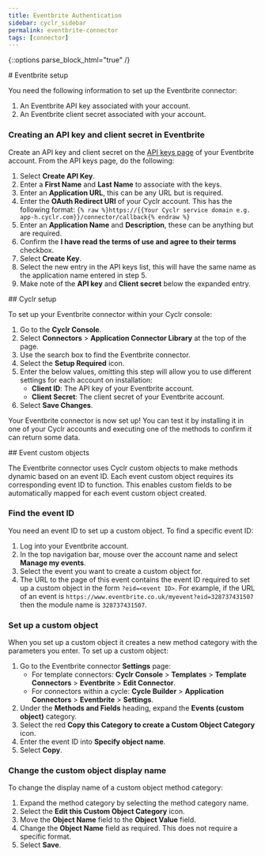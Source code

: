 ```yaml
---
title: Eventbrite Authentication
sidebar: cyclr_sidebar
permalink: eventbrite-connector
tags: [connector]
---
```

{::options parse_block_html="true" /}
<section class="card py-5 my-5">
# Eventbrite setup

You need the following information to set up the Eventbrite connector:

1. An Eventbrite API key associated with your account.
2. An Eventbrite client secret associated with your account.

### Creating an API key and client secret in Eventbrite

Create an API key and client secret on the [API keys page](https://www.eventbrite.com/account-settings/apps) of your Eventbrite account. From the API keys page, do the following:

1. Select **Create API Key**.
2. Enter a **First Name** and **Last Name** to associate with the keys.
3. Enter an **Application URL**, this can be any URL but is required.
4. Enter the **OAuth Redirect URI** of your Cyclr account. This has the following format:
    `{% raw %}https://{{Your Cyclr service domain e.g. app-h.cyclr.com}}/connector/callback{% endraw %}`
5. Enter an **Application Name** and **Description**, these can be anything but are required.
6. Confirm the **I have read the terms of use and agree to their terms** checkbox.
7. Select **Create Key**.
8. Select the new entry in the API keys list, this will have the same name as the application name entered in step 5.
9. Make note of the **API key** and **Client secret** below the expanded entry.


</section>
<section class="card py-5 my-5">
## Cyclr setup

To set up your Eventbrite connector within your Cyclr console:

1. Go to the **Cyclr Console**.
2. Select **Connectors** > **Application Connector Library** at the top of the page.
3. Use the search box to find the Eventbrite connector.
4. Select the **Setup Required** icon.
5. Enter the below values, omitting this step will allow you to use different settings for each account on installation:
    - **Client ID**: The API key of your Eventbrite account.
    - **Client Secret**: The client secret of your Eventbrite account.
6. Select **Save Changes**.

Your Eventbrite connector is now set up! You can test it by installing it in one of your Cyclr accounts and executing one of the methods to confirm it can return some data.


</section>
<section class="card py-5 my-5">
## Event custom objects

The Eventbrite connector uses Cyclr custom objects to make methods dynamic based on an event ID. Each event custom object requires its corresponding event ID to function. This enables custom fields to be automatically mapped for each event custom object created.

### Find the event ID

You need an event ID to set up a custom object. To find a specific event ID:

1. Log into your Eventbrite account.
2. In the top navigation bar, mouse over the account name and select **Manage my events**.
3. Select the event you want to create a custom object for.
4. The URL to the page of this event contains the event ID required to set up a custom object in the form `?eid=<event ID>`. For example, if the URL of an event is `https://www.eventbrite.co.uk/myevent?eid=328737431507` then the module name is `328737431507`.

### Set up a custom object

When you set up a custom object it creates a new method category with the parameters you enter. To set up a custom object:

1. Go to the Eventbrite connector **Settings** page:
    - For template connectors: **Cyclr Console** > **Templates** > **Template Connectors** > **Eventbrite** > **Edit Connector**.
    - For connectors within a cycle: **Cycle Builder** > **Application Connectors** > **Eventbrite** > **Settings**.
2. Under the **Methods and Fields** heading, expand the **Events (custom object)** category.
3. Select the red **Copy this Category to create a Custom Object Category** icon.
4. Enter the event ID into **Specify object name**.
5. Select **Copy**.

### Change the custom object display name

To change the display name of a custom object method category:

1. Expand the method category by selecting the method category name.
2. Select the **Edit this Custom Object Category** icon.
3. Move the **Object Name** field to the **Object Value** field.
4. Change the **Object Name** field as required. This does not require a specific format.
5. Select **Save**.

</section>
